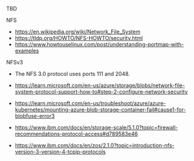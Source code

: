 TBD

NFS

- https://en.wikipedia.org/wiki/Network_File_System
- https://tldp.org/HOWTO/NFS-HOWTO/security.html
- https://www.howtouselinux.com/post/understanding-portmap-with-examples

NFSv3
- The NFS 3.0 protocol uses ports 111 and 2048.

- https://learn.microsoft.com/en-us/azure/storage/blobs/network-file-system-protocol-support-how-to#step-2-configure-network-security
- https://learn.microsoft.com/en-us/troubleshoot/azure/azure-kubernetes/mounting-azure-blob-storage-container-fail#cause1-for-blobfuse-error3
- https://www.ibm.com/docs/en/storage-scale/5.1.0?topic=firewall-recommendations-protocol-access#d789583e46
- https://www.ibm.com/docs/en/zos/2.1.0?topic=introduction-nfs-version-3-version-4-tcpip-protocols

